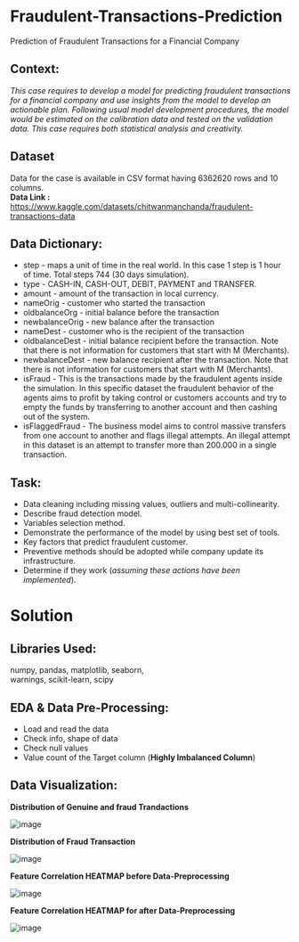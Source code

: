 # Fraudulent-Transactions-Prediction
Prediction of Fraudulent Transactions for a  Financial Company


## Context:

_This case requires to develop a model for predicting fraudulent transactions for a financial company and use insights from the model to develop an actionable plan. Following usual model development procedures, the model would be estimated on the calibration data and tested on the validation data. This case requires both statistical analysis and creativity._

## Dataset

Data for the case is available in CSV format having 6362620 rows and 10 columns.  
**Data Link :** https://www.kaggle.com/datasets/chitwanmanchanda/fraudulent-transactions-data

## Data Dictionary:

- step - maps a unit of time in the real world. In this case 1 step is 1 hour of time. Total steps 744 (30 days simulation).
- type - CASH-IN, CASH-OUT, DEBIT, PAYMENT and TRANSFER.
- amount - amount of the transaction in local currency.
- nameOrig - customer who started the transaction
- oldbalanceOrg - initial balance before the transaction
- newbalanceOrig - new balance after the transaction
- nameDest - customer who is the recipient of the transaction
- oldbalanceDest - initial balance recipient before the transaction. Note that there is not information for customers that start with M (Merchants).
- newbalanceDest - new balance recipient after the transaction. Note that there is not information for customers that start with M (Merchants).
- isFraud - This is the transactions made by the fraudulent agents inside the simulation. In this specific dataset the fraudulent behavior of the agents aims to profit by taking control or customers accounts and try to empty the funds by transferring to another account and then cashing out of the system.
- isFlaggedFraud - The business model aims to control massive transfers from one account to another and flags illegal attempts. An illegal attempt in this dataset is an attempt to transfer more than 200.000 in a single transaction.

## Task:

- Data cleaning including missing values, outliers and multi-collinearity.  
- Describe fraud detection model.  
- Variables selection method.  
- Demonstrate the performance of the model by using best set of tools.  
- Key factors that predict fraudulent customer.  
- Preventive methods should be adopted while company update its infrastructure.  
- Determine if they work (_assuming these actions have been implemented_).  


# Solution


## Libraries Used:

numpy, pandas, matplotlib, seaborn,  
warnings, scikit-learn, scipy

## EDA & Data Pre-Processing:

- Load and read the data
- Check info, shape of data
- Check null values
- Value count of the Target column (**Highly Imbalanced Column**)


## Data Visualization:

**Distribution of Genuine and fraud Trandactions**

![image](https://user-images.githubusercontent.com/38161827/183542311-4bac9a00-b234-41be-8ef9-3c7297d3ac40.png)

**Distribution of Fraud Transaction**

![image](https://user-images.githubusercontent.com/38161827/183542535-3d139a02-1b08-499d-9813-3a132be02ab7.png)

**Feature Correlation HEATMAP before Data-Preprocessing**

![image](https://user-images.githubusercontent.com/38161827/183542632-c7106ad4-ee7f-4d81-960b-1ed713b43ef3.png)

**Feature Correlation HEATMAP for after Data-Preprocessing**

![image](https://user-images.githubusercontent.com/38161827/183543238-c7522f3a-70f8-410e-a9ed-b5db8218229f.png)


